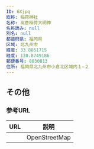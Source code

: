 ```yaml
---
ID: 6Xjpq
総称: 稲荷神社
名称: 高倉稲荷大明神
名称読み: null
別名: null
都道府県: 福岡県
区域: 北九州市
緯度: 33.8851715
経度: 130.8749186
郵便番号: 8030813
住所: 福岡県北九州市小倉北区城内１−２
---
```


## その他

### 参考URL

| URL | 説明          |
| --- | ------------- |
|     | OpenStreetMap |
